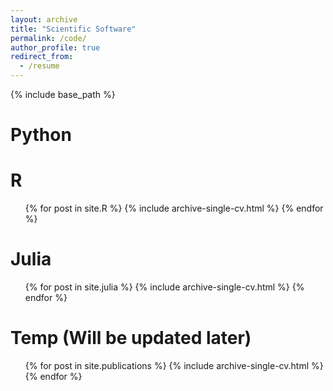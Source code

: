 ```yaml
---
layout: archive
title: "Scientific Software"
permalink: /code/
author_profile: true
redirect_from:
  - /resume
---
```


{% include base_path %}






Python
======

R
======
  <ul>{% for post in site.R %}
    {% include archive-single-cv.html %}
  {% endfor %}</ul>

Julia
======
  <ul>{% for post in site.julia %}
    {% include archive-single-cv.html %}
  {% endfor %}</ul>

Temp (Will be updated later)
======
  <ul>{% for post in site.publications %}
    {% include archive-single-cv.html %}
  {% endfor %}</ul>
